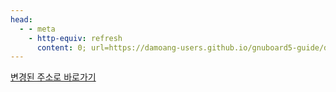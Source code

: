 ```yaml
---
head:
  - - meta
    - http-equiv: refresh
      content: 0; url=https://damoang-users.github.io/gnuboard5-guide/developers/admin_menu.html
---
```


[변경된 주소로 바로가기](https://damoang-users.github.io/gnuboard5-guide/developers/admin_menu.html)
